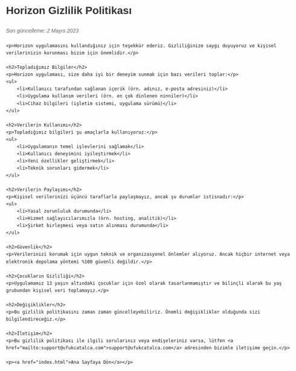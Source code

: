 <!DOCTYPE html>
<html>
<head>
    <title>Horizon Gizlilik Politikası</title>
    <meta charset="UTF-8">
    <meta name="viewport" content="width=device-width, initial-scale=1.0">
    <style>
        body { 
            font-family: Arial, sans-serif; 
            line-height: 1.6;
            margin: 0;
            padding: 20px;
            max-width: 800px;
            margin: 0 auto;
        }
        h1 { color: #333; }
        h2 { color: #0066cc; margin-top: 30px; }
        h3 { color: #444; }
        a { color: #0066cc; }
        .date { 
            color: #666;
            font-style: italic;
            margin-bottom: 20px;
        }
    </style>
</head>
<body>
    <h1>Horizon Gizlilik Politikası</h1>
    <div class="date">Son güncelleme: 2 Mayıs 2023</div>
    
    <p>Horizon uygulamasını kullandığınız için teşekkür ederiz. Gizliliğinize saygı duyuyoruz ve kişisel verilerinizin korunması bizim için önemlidir.</p>

    <h2>Topladığımız Bilgiler</h2>
    <p>Horizon uygulaması, size daha iyi bir deneyim sunmak için bazı verileri toplar:</p>
    <ul>
        <li>Kullanıcı tarafından sağlanan içerik (örn. adınız, e-posta adresiniz)</li>
        <li>Uygulama kullanım verileri (örn. en çok dinlenen ninniler)</li>
        <li>Cihaz bilgileri (işletim sistemi, uygulama sürümü)</li>
    </ul>

    <h2>Verilerin Kullanımı</h2>
    <p>Topladığımız bilgileri şu amaçlarla kullanıyoruz:</p>
    <ul>
        <li>Uygulamanın temel işlevlerini sağlamak</li>
        <li>Kullanıcı deneyimini iyileştirmek</li>
        <li>Yeni özellikler geliştirmek</li>
        <li>Teknik sorunları gidermek</li>
    </ul>

    <h2>Verilerin Paylaşımı</h2>
    <p>Kişisel verilerinizi üçüncü taraflarla paylaşmayız, ancak şu durumlar istisnadır:</p>
    <ul>
        <li>Yasal zorunluluk durumunda</li>
        <li>Hizmet sağlayıcılarımızla (örn. hosting, analitik)</li>
        <li>Şirket birleşmesi veya satın alınması durumunda</li>
    </ul>

    <h2>Güvenlik</h2>
    <p>Verilerinizi korumak için uygun teknik ve organizasyonel önlemler alıyoruz. Ancak hiçbir internet veya elektronik depolama yöntemi %100 güvenli değildir.</p>

    <h2>Çocukların Gizliliği</h2>
    <p>Uygulamamız 13 yaşın altındaki çocuklar için özel olarak tasarlanmamıştır ve bilinçli olarak bu yaş grubundan kişisel veri toplamayız.</p>

    <h2>Değişiklikler</h2>
    <p>Bu gizlilik politikasını zaman zaman güncelleyebiliriz. Önemli değişiklikler olduğunda sizi bilgilendireceğiz.</p>

    <h2>İletişim</h2>
    <p>Bu gizlilik politikası ile ilgili sorularınız veya endişeleriniz varsa, lütfen <a href="mailto:support@ufukcatalca.com">support@ufukcatalca.com</a> adresinden bizimle iletişime geçin.</p>

    <p><a href="index.html">Ana Sayfaya Dön</a></p>
</body>
</html> 
